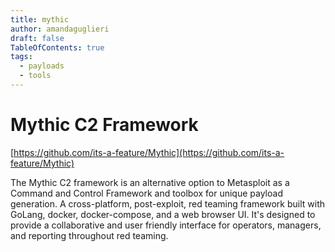 ```yaml
---
title: mythic
author: amandaguglieri
draft: false
TableOfContents: true
tags:
  - payloads
  - tools
---
```


# Mythic C2 Framework

[https://github.com/its-a-feature/Mythic](https://github.com/its-a-feature/Mythic)

The Mythic C2 framework is an alternative option to Metasploit as a Command and Control Framework and toolbox for unique payload generation. A cross-platform, post-exploit, red teaming framework built with GoLang, docker, docker-compose, and a web browser UI. It's designed to provide a collaborative and user friendly interface for operators, managers, and reporting throughout red teaming.